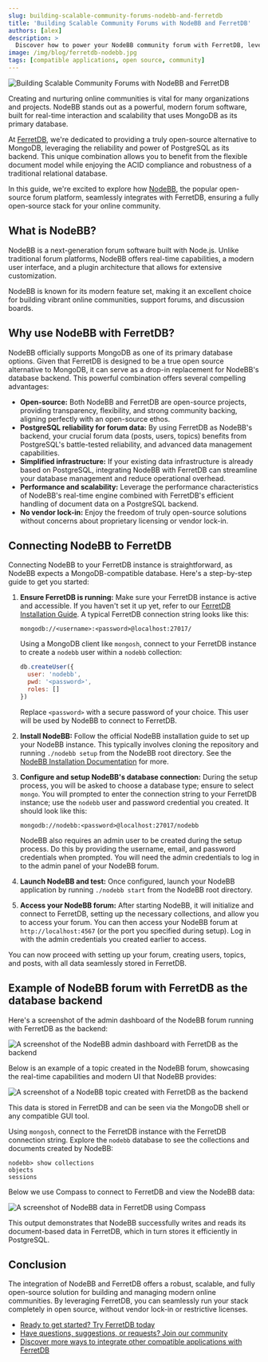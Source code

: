 ```yaml
---
slug: building-scalable-community-forums-nodebb-and-ferretdb
title: 'Building Scalable Community Forums with NodeBB and FerretDB'
authors: [alex]
description: >
  Discover how to power your NodeBB community forum with FerretDB, leveraging the flexibility of a document database and the reliability of PostgreSQL.
image: /img/blog/ferretdb-nodebb.jpg
tags: [compatible applications, open source, community]
---
```


![Building Scalable Community Forums with NodeBB and FerretDB](/img/blog/ferretdb-nodebb.jpg)

Creating and nurturing online communities is vital for many organizations and projects.
NodeBB stands out as a powerful, modern forum software, built for real-time interaction and scalability that uses MongoDB as its primary database.

<!--truncate-->

At [FerretDB](https://www.ferretdb.com/), we're dedicated to providing a truly open-source alternative to MongoDB, leveraging the reliability and power of PostgreSQL as its backend.
This unique combination allows you to benefit from the flexible document model while enjoying the ACID compliance and robustness of a traditional relational database.

In this guide, we're excited to explore how [NodeBB](https://nodebb.org/), the popular open-source forum platform, seamlessly integrates with FerretDB, ensuring a fully open-source stack for your online community.

## What is NodeBB?

NodeBB is a next-generation forum software built with Node.js.
Unlike traditional forum platforms, NodeBB offers real-time capabilities, a modern user interface, and a plugin architecture that allows for extensive customization.

NodeBB is known for its modern feature set, making it an excellent choice for building vibrant online communities, support forums, and discussion boards.

## Why use NodeBB with FerretDB?

NodeBB officially supports MongoDB as one of its primary database options.
Given that FerretDB is designed to be a true open source alternative to MongoDB, it can serve as a drop-in replacement for NodeBB's database backend.
This powerful combination offers several compelling advantages:

- **Open-source:** Both NodeBB and FerretDB are open-source projects, providing transparency, flexibility, and strong community backing, aligning perfectly with an open-source ethos.
- **PostgreSQL reliability for forum data:** By using FerretDB as NodeBB's backend, your crucial forum data (posts, users, topics) benefits from PostgreSQL's battle-tested reliability, and advanced data management capabilities.
- **Simplified infrastructure:** If your existing data infrastructure is already based on PostgreSQL, integrating NodeBB with FerretDB can streamline your database management and reduce operational overhead.
- **Performance and scalability:** Leverage the performance characteristics of NodeBB's real-time engine combined with FerretDB's efficient handling of document data on a PostgreSQL backend.
- **No vendor lock-in:** Enjoy the freedom of truly open-source solutions without concerns about proprietary licensing or vendor lock-in.

## Connecting NodeBB to FerretDB

Connecting NodeBB to your FerretDB instance is straightforward, as NodeBB expects a MongoDB-compatible database.
Here's a step-by-step guide to get you started:

1. **Ensure FerretDB is running:** Make sure your FerretDB instance is active and accessible.
   If you haven't set it up yet, refer to our [FerretDB Installation Guide](https://docs.ferretdb.io/installation/ferretdb/).
   A typical FerretDB connection string looks like this:

   ```text
   mongodb://<username>:<password>@localhost:27017/
   ```

   Using a MongoDB client like `mongosh`, connect to your FerretDB instance to create a `nodebb` user within a `nodebb` collection:

   ```js
   db.createUser({
     user: 'nodebb',
     pwd: '<password>',
     roles: []
   })
   ```

   Replace `<password>` with a secure password of your choice.
   This user will be used by NodeBB to connect to FerretDB.

2. **Install NodeBB:** Follow the official NodeBB installation guide to set up your NodeBB instance.
   This typically involves cloning the repository and running `./nodebb setup` from the NodeBB root directory.
   See the [NodeBB Installation Documentation](https://docs.nodebb.org/installing/os/) for more.
3. **Configure and setup NodeBB's database connection:** During the setup process, you will be asked to choose a database type; ensure to select `mongo`.
   You will prompted to enter the connection string to your FerretDB instance; use the `nodebb` user and password credential you created.
   It should look like this:

   ```text
   mongodb://nodebb:<password>@localhost:27017/nodebb
   ```

   NodeBB also requires an admin user to be created during the setup process.
   Do this by providing the username, email, and password credentials when prompted.
   You will need the admin credentials to log in to the admin panel of your NodeBB forum.

4. **Launch NodeBB and test:** Once configured, launch your NodeBB application by running `./nodebb start` from the NodeBB root directory.
5. **Access your NodeBB forum:**
   After starting NodeBB, it will initialize and connect to FerretDB, setting up the necessary collections, and allow you to access your forum.
   You can then access your NodeBB forum at `http://localhost:4567` (or the port you specified during setup).
   Log in with the admin credentials you created earlier to access.

You can now proceed with setting up your forum, creating users, topics, and posts, with all data seamlessly stored in FerretDB.

## Example of NodeBB forum with FerretDB as the database backend

Here's a screenshot of the admin dashboard of the NodeBB forum running with FerretDB as the backend:

![A screenshot of the NodeBB admin dashboard with FerretDB as the backend](/img/blog/nodebb-admin-dashboard.png)

Below is an example of a topic created in the NodeBB forum, showcasing the real-time capabilities and modern UI that NodeBB provides:

![A screenshot of a NodeBB topic created with FerretDB as the backend](/img/blog/nodebb-topic.png)

This data is stored in FerretDB and can be seen via the MongoDB shell or any compatible GUI tool.

Using `mongosh`, connect to the FerretDB instance with the FerretDB connection string.
Explore the `nodebb` database to see the collections and documents created by NodeBB:

```text
nodebb> show collections
objects
sessions
```

Below we use Compass to connect to FerretDB and view the NodeBB data:

![A screenshot of NodeBB data in FerretDB using Compass](/img/blog/nodebb-compass.png)

This output demonstrates that NodeBB successfully writes and reads its document-based data in FerretDB, which in turn stores it efficiently in PostgreSQL.

## Conclusion

The integration of NodeBB and FerretDB offers a robust, scalable, and fully open-source solution for building and managing modern online communities.
By leveraging FerretDB, you can seamlessly run your stack completely in open source, without vendor lock-in or restrictive licenses.

- [Ready to get started? Try FerretDB today](https://github.com/FerretDB/FerretDB)
- [Have questions, suggestions, or requests? Join our community](https://docs.ferretdb.io/#community)
- [Discover more ways to integrate other compatible applications with FerretDB](https://docs.ferretdb.io/compatible-applications)
